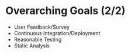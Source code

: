 # Overarching Goals (2/2)
* User Feedback/Survey
* Continuous Integration/Deployment
* Reasonable Testing
* Static Analysis

